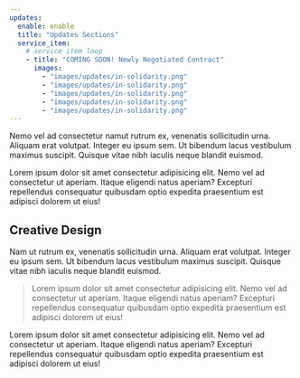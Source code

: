 ```yaml
---
updates:
  enable: enable
  title: "Updates Sections"
  service_item:
    # service item loop
    - title: "COMING SOON! Newly Negotiated Contract"
      images:
        - "images/updates/in-solidarity.png"
        - "images/updates/in-solidarity.png"
        - "images/updates/in-solidarity.png"
        - "images/updates/in-solidarity.png"
        - "images/updates/in-solidarity.png"
---
```

Nemo vel ad consectetur namut rutrum ex, venenatis sollicitudin urna. Aliquam erat volutpat. Integer eu ipsum sem. Ut bibendum lacus vestibulum maximus suscipit. Quisque vitae nibh iaculis neque blandit euismod.

Lorem ipsum dolor sit amet consectetur adipisicing elit. Nemo vel ad consectetur ut aperiam. Itaque eligendi natus aperiam? Excepturi repellendus consequatur quibusdam optio expedita praesentium est adipisci dolorem ut eius!

## Creative Design

Nam ut rutrum ex, venenatis sollicitudin urna. Aliquam erat volutpat. Integer eu ipsum sem. Ut bibendum lacus vestibulum maximus suscipit. Quisque vitae nibh iaculis neque blandit euismod.

> Lorem ipsum dolor sit amet consectetur adipisicing elit. Nemo vel ad consectetur ut aperiam. Itaque eligendi natus aperiam? Excepturi repellendus consequatur quibusdam optio expedita praesentium est adipisci dolorem ut eius!

Lorem ipsum dolor sit amet consectetur adipisicing elit. Nemo vel ad consectetur ut <Cta heading="Welcome" /> aperiam. Itaque eligendi natus aperiam? Excepturi repellendus consequatur quibusdam optio expedita praesentium est adipisci dolorem ut eius!
